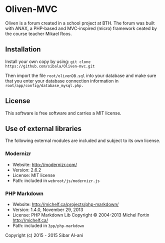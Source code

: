 Oliven-MVC
=========
Oliven is a forum created in a school project at BTH. 
The forum was built with ANAX, a PHP-based and MVC-inspired (micro) framework ceated by the course teacher Mikael Roos.


Installation
------------------

Install your own copy by using:
```git clone https://github.com/sibala/Oliven-mvc.git```


Then import the file ```root/olivenDB.sql``` into your database 
and make sure that you enter your database connection information in ```root/app/config/database_mysql.php.```


License 
------------------

This software is free software and carries a MIT license.



Use of external libraries
-----------------------------------

The following external modules are included and subject to its own license.



### Modernizr
* Website: http://modernizr.com/
* Version: 2.6.2
* License: MIT license 
* Path: included in `webroot/js/modernizr.js`



### PHP Markdown
* Website: http://michelf.ca/projects/php-markdown/
* Version: 1.4.0, November 29, 2013
* License: PHP Markdown Lib Copyright © 2004-2013 Michel Fortin http://michelf.ca/ 
* Path: included in `3pp/php-markdown`




Copyright (c) 2015 - 2015 Sibar Al-ani


